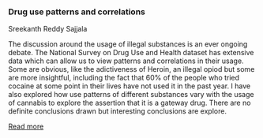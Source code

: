 ### **Drug use patterns and correlations** 

Sreekanth Reddy Sajjala


The discussion around the usage of illegal substances is an ever ongoing debate. The National Survey on Drug Use and Health dataset has extensive data which can allow us to view patterns and correlations in their usage. Some are obvious, like the adictiveness of Heroin, an illegal opiod but some are more insightful, including the fact that 60% of the people who tried cocaine at some point in their lives have not used it in the past year. I have also explored how use patterns of different substances vary with the usage of cannabis to explore the assertion that it is a gateway drug. There are no definite conclusions drawn but interesting conclusions are explore.


[Read more](https://github.com/ssreekanth2000/project_1/blob/master/report.md)

